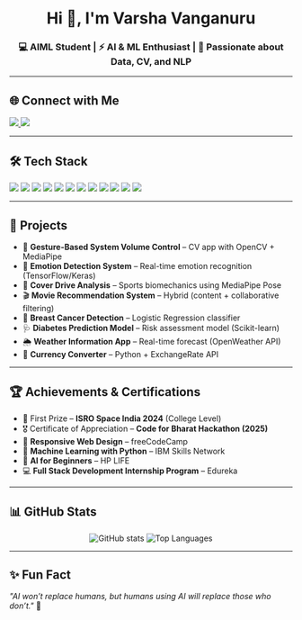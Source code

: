 
<h1 align="center">Hi 👋, I'm Varsha Vanganuru</h1>
<h3 align="center">💻 AIML Student | ⚡ AI & ML Enthusiast | 🌱 Passionate about Data, CV, and NLP</h3>

---

## 🌐 Connect with Me
<p align="left">
  <a href="mailto:varshavarsha43727@gmail.com">
    <img src="https://img.shields.io/badge/Email-D14836?style=for-the-badge&logo=gmail&logoColor=white"/>
  </a>
  <a href="https://linkedin.com/in/your-link" target="blank">
    <img src="https://img.shields.io/badge/LinkedIn-0A66C2?style=for-the-badge&logo=linkedin&logoColor=white"/>
  </a>
</p>

---

## 🛠 Tech Stack
<p>
  <img src="https://img.shields.io/badge/Python-3776AB?style=for-the-badge&logo=python&logoColor=white"/>
  <img src="https://img.shields.io/badge/TensorFlow-FF6F00?style=for-the-badge&logo=tensorflow&logoColor=white"/>
  <img src="https://img.shields.io/badge/Keras-D00000?style=for-the-badge&logo=keras&logoColor=white"/>
  <img src="https://img.shields.io/badge/Scikit--learn-F7931E?style=for-the-badge&logo=scikit-learn&logoColor=white"/>
  <img src="https://img.shields.io/badge/NumPy-013243?style=for-the-badge&logo=numpy&logoColor=white"/>
  <img src="https://img.shields.io/badge/Pandas-150458?style=for-the-badge&logo=pandas&logoColor=white"/>
  <img src="https://img.shields.io/badge/OpenCV-5C3EE8?style=for-the-badge&logo=opencv&logoColor=white"/>
  <img src="https://img.shields.io/badge/MediaPipe-FFCA28?style=for-the-badge&logo=google&logoColor=black"/>
  <img src="https://img.shields.io/badge/JavaScript-F7DF1E?style=for-the-badge&logo=javascript&logoColor=black"/>
  <img src="https://img.shields.io/badge/MySQL-4479A1?style=for-the-badge&logo=mysql&logoColor=white"/>
  <img src="https://img.shields.io/badge/HTML5-E34F26?style=for-the-badge&logo=html5&logoColor=white"/>
  <img src="https://img.shields.io/badge/CSS3-1572B6?style=for-the-badge&logo=css3&logoColor=white"/>
</p>

---

## 🔬 Projects
- 🎵 **Gesture-Based System Volume Control** – CV app with OpenCV + MediaPipe  
- 🙂 **Emotion Detection System** – Real-time emotion recognition (TensorFlow/Keras)  
- 🎥 **Cover Drive Analysis** – Sports biomechanics using MediaPipe Pose  
- 🎬 **Movie Recommendation System** – Hybrid (content + collaborative filtering)  
- 🧬 **Breast Cancer Detection** – Logistic Regression classifier  
- 🩺 **Diabetes Prediction Model** – Risk assessment model (Scikit-learn)  
- 🌦 **Weather Information App** – Real-time forecast (OpenWeather API)  
- 💱 **Currency Converter** – Python + ExchangeRate API  

---

## 🏆 Achievements & Certifications
- 🥇 First Prize – **ISRO Space India 2024** (College Level)  
- 🎖 Certificate of Appreciation – **Code for Bharat Hackathon (2025)**  
- 📜 **Responsive Web Design** – freeCodeCamp  
- 📜 **Machine Learning with Python** – IBM Skills Network  
- 📜 **AI for Beginners** – HP LIFE  
- 💻 **Full Stack Development Internship Program** – Edureka  

---

## 📊 GitHub Stats
<p align="center">
  <img src="https://github-readme-stats.vercel.app/api?username=thvarsha00&show_icons=true&theme=radical" alt="GitHub stats"/>
  <img src="https://github-readme-stats.vercel.app/api/top-langs/?username=thvarsha00&layout=compact&theme=radical" alt="Top Languages"/>
</p>

---

## ✨ Fun Fact
*"AI won’t replace humans, but humans using AI will replace those who don’t."* 🚀
